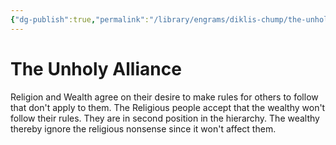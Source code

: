 ```yaml
---
{"dg-publish":true,"permalink":"/library/engrams/diklis-chump/the-unholy-alliance/","tags":["DC/Conservatives"]}
---
```


# The Unholy Alliance
Religion and Wealth agree on their desire to make rules for others to follow that don't apply to them.
The Religious people accept that the wealthy won't follow their rules. They are in second position in the hierarchy. 
The wealthy thereby ignore the religious nonsense since it won't affect them.
